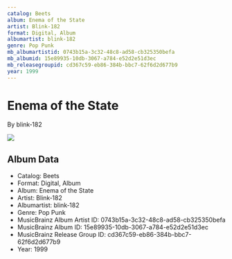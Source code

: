 ```yaml
---
catalog: Beets
album: Enema of the State
artist: Blink‐182
format: Digital, Album
albumartist: blink‐182
genre: Pop Punk
mb_albumartistid: 0743b15a-3c32-48c8-ad58-cb325350befa
mb_albumid: 15e89935-10db-3067-a784-e52d2e51d3ec
mb_releasegroupid: cd367c59-eb86-384b-bbc7-62f6d2d677b9
year: 1999
---
```


# Enema of the State

By blink‐182

![](../../assets/beetscovers/Blink‐182-Enema_of_the_State.jpg)

## Album Data

- Catalog: Beets
- Format: Digital, Album
- Album: Enema of the State
- Artist: Blink‐182
- Albumartist: blink‐182
- Genre: Pop Punk
- MusicBrainz Album Artist ID: 0743b15a-3c32-48c8-ad58-cb325350befa
- MusicBrainz Album ID: 15e89935-10db-3067-a784-e52d2e51d3ec
- MusicBrainz Release Group ID: cd367c59-eb86-384b-bbc7-62f6d2d677b9
- Year: 1999

